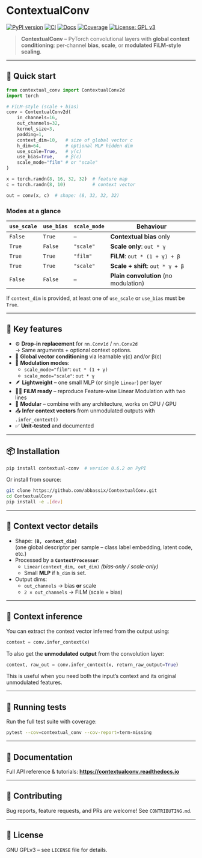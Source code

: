 # ContextualConv

[![PyPI version](https://img.shields.io/pypi/v/contextual-conv)](https://pypi.org/project/contextual-conv/)
[![CI](https://github.com/abbassix/ContextualConv/actions/workflows/test.yml/badge.svg?branch=main)](https://github.com/abbassix/ContextualConv/actions/workflows/test.yml)
[![Docs](https://readthedocs.org/projects/contextualconv/badge/?version=latest)](https://contextualconv.readthedocs.io/en/latest/)
[![Coverage](https://img.shields.io/codecov/c/github/abbassix/ContextualConv/main.svg?style=flat)](https://codecov.io/gh/abbassix/ContextualConv)
[![License: GPL v3](https://img.shields.io/badge/License-GPLv3-blue.svg)](https://www.gnu.org/licenses/gpl-3.0)

> **ContextualConv** – PyTorch convolutional layers with **global context conditioning**: per‑channel **bias**, **scale**, or **modulated FiLM-style scaling**.

---

## 🚀 Quick start

```python
from contextual_conv import ContextualConv2d
import torch

# FiLM‑style (scale + bias)
conv = ContextualConv2d(
    in_channels=16,
    out_channels=32,
    kernel_size=3,
    padding=1,
    context_dim=10,   # size of global vector c
    h_dim=64,         # optional MLP hidden dim
    use_scale=True,   # γ(c)
    use_bias=True,    # β(c)
    scale_mode="film" # or "scale"
)

x = torch.randn(8, 16, 32, 32)  # feature map
c = torch.randn(8, 10)          # context vector

out = conv(x, c)  # shape: (8, 32, 32, 32)
```

### Modes at a glance

| `use_scale` | `use_bias` | `scale_mode` | Behaviour |
|-------------|------------|--------------|-----------|
| `False`     | `True`     | –            | **Contextual bias** only |
| `True`      | `False`    | `"scale"`    | **Scale only**: `out * γ` |
| `True`      | `True`     | `"film"`     | **FiLM**: `out * (1 + γ) + β` |
| `True`      | `True`     | `"scale"`    | **Scale + shift**: `out * γ + β` |
| `False`     | `False`    | –            | **Plain convolution** (no modulation) |

If `context_dim` is provided, at least one of `use_scale` or `use_bias` must be `True`.

---

## 🔧 Key features

* ⚙️ **Drop‑in replacement** for `nn.Conv1d` / `nn.Conv2d`  
  → Same arguments + optional context options.
* 🧠 **Global vector conditioning** via learnable γ(c) and/or β(c)
* 🔀 **Modulation modes**:
  * `scale_mode="film"`: `out * (1 + γ)`
  * `scale_mode="scale"`: `out * γ`
* 🪶 **Lightweight** – one small MLP (or single `Linear`) per layer
* 🧑‍🔬 **FiLM ready** – reproduce Feature‑wise Linear Modulation with two lines
* 🧩 **Modular** – combine with any architecture, works on CPU / GPU
* 📤 **Infer context vectors** from unmodulated outputs with `.infer_context()`
* ✅ **Unit‑tested** and documented

---

## 📦 Installation

```bash
pip install contextual-conv  # version 0.6.2 on PyPI
```

Or install from source:

```bash
git clone https://github.com/abbassix/ContextualConv.git
cd ContextualConv
pip install -e .[dev]
```

---

## 📐 Context vector details

* Shape: **`(B, context_dim)`**  
  (one global descriptor per sample – class label embedding, latent code, etc.)
* Processed by a **`ContextProcessor`**:
  * `Linear(context_dim, out_dim)` *(bias‑only / scale‑only)*
  * Small **MLP** if `h_dim` is set.
* Output dims:
  * `out_channels` → bias **or** scale
  * `2 × out_channels` → FiLM (scale + bias)

---

## 🔎 Context inference

You can extract the context vector inferred from the output using:

```python
context = conv.infer_context(x)
```

To also get the **unmodulated output** from the convolution layer:

```python
context, raw_out = conv.infer_context(x, return_raw_output=True)
```

This is useful when you need both the input’s context and its original unmodulated features.

---

## 🧪 Running tests

Run the full test suite with coverage:

```bash
pytest --cov=contextual_conv --cov-report=term-missing
```

---

## 📘 Documentation

Full API reference & tutorials: **<https://contextualconv.readthedocs.io>**

---

## 🤝 Contributing

Bug reports, feature requests, and PRs are welcome! See `CONTRIBUTING.md`.

---

## 📄 License

GNU GPLv3 – see `LICENSE` file for details.
